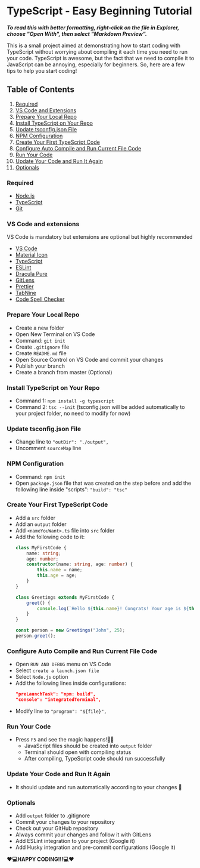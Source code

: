 # TypeScript - Easy Beginning Tutorial

***To read this with better formatting, right-click on the file in Explorer, choose "Open With", then select "Markdown Preview".***

This is a small project aimed at demonstrating how to start coding with TypeScript without worrying about compiling it each time you need to run your code. TypeScript is awesome, but the fact that we need to compile it to JavaScript can be annoying, especially for beginners. So, here are a few tips to help you start coding!

## Table of Contents
1. [Required](#required)
2. [VS Code and Extensions](#vs-code-and-extensions)
3. [Prepare Your Local Repo](#prepare-your-local-repo)
4. [Install TypeScript on Your Repo](#install-typescript-on-your-repo)
5. [Update tsconfig.json File](#update-tsconfigjson-file)
6. [NPM Configuration](#npm-configuration)
7. [Create Your First TypeScript Code](#create-your-first-typescript-code)
8. [Configure Auto Compile and Run Current File Code](#configure-auto-compile-and-run-current-file-code)
9. [Run Your Code](#run-your-code)
10. [Update Your Code and Run It Again](#update-your-code-and-run-it-again)
11. [Optionals](#optionals)

### Required
- [Node.js](https://nodejs.org/en/download/current)
- [TypeScript](https://www.typescriptlang.org/download)
- [Git](https://git-scm.com/downloads)

### VS Code and extensions
 VS Code is mandatory but extensions are optional but highly recommended

- [VS Code](https://code.visualstudio.com/)
- [Material Icon](https://marketplace.visualstudio.com/items?itemName=PKief.material-icon-theme)
- [TypeScript](https://marketplace.visualstudio.com/items?itemName=ms-vscode.vscode-typescript-next)
- [ESLint](https://marketplace.visualstudio.com/items?itemName=dbaeumer.vscode-eslint)
- [Dracula Pure](https://marketplace.visualstudio.com/items?itemName=blackblackcat.dracula-pure)
- [GitLens](https://marketplace.visualstudio.com/items?itemName=eamodio.gitlens)
- [Prettier](https://marketplace.visualstudio.com/items?itemName=esbenp.prettier-vscode)
- [TabNine](https://marketplace.visualstudio.com/items?itemName=TabNine.tabnine-vscode)
- [Code Spell Checker](https://marketplace.visualstudio.com/items?itemName=streetsidesoftware.code-spell-checker)

### Prepare Your Local Repo
- Create a new folder
- Open New Terminal on VS Code
- Command: `git init`
- Create `.gitignore` file
- Create `README.md` file
- Open Source Control on VS Code and commit your changes
- Publish your branch
- Create a branch from master (Optional)

### Install TypeScript on Your Repo
- Command 1: `npm install -g typescript`
- Command 2: `tsc --init` (tsconfig.json will be added automatically to your project folder, no need to modify for now)

### Update tsconfig.json File
- Change line to `"outDir": "./output",`
- Uncomment `sourceMap` line

### NPM Configuration
- Command: `npm init`
- Open `package.json` file that was created on the step before and add the following line inside "scripts": `"build": "tsc"`

### Create Your First TypeScript Code
- Add a `src` folder
- Add an `output` folder
- Add `<nameYouWant>.ts` file into `src` folder
- Add the following code to it:
    ```typescript
    class MyFirstCode {
        name: string;
        age: number;
        constructor(name: string, age: number) {
            this.name = name;
            this.age = age;
        }
    }
    
    class Greetings extends MyFirstCode {
        greet() {
            console.log(`Hello ${this.name}! Congrats! Your age is ${this.age}!`);
        }
    }
    
    const person = new Greetings("John", 25);
    person.greet();
    ```

### Configure Auto Compile and Run Current File Code
- Open `RUN AND DEBUG` menu on VS Code
- Select `create a launch.json file`
- Select `Node.js` option
- Add the following lines inside configurations:
    ```json
    "preLaunchTask": "npm: build",
    "console": "integratedTerminal",
    ```
- Modify line to `"program": "${file}",`

### Run Your Code
- Press `F5` and see the magic happens!🧙‍♂️
    - JavaScript files should be created into `output` folder
    - Terminal should open with compiling status
    - After compiling, TypeScript code should run successfully

### Update Your Code and Run It Again
- It should update and run automatically according to your changes 🤖

### Optionals
- Add `output` folder to .gitignore
- Commit your changes to your repository
- Check out your GitHub repository
- Always commit your changes and follow it with GitLens
- Add ESLint integration to your project (Google it)
- Add Husky integration and pre-commit configurations (Google it)

**❤️💻HAPPY CODING!!!💻❤️**
